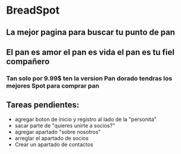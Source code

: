 # BreadSpot

## La mejor pagina para buscar tu punto de pan 

## El pan es amor el pan es vida el pan es tu fiel compañero

### Tan solo por 9.99$ ten la version Pan dorado tendras los mejores Spot para comprar pan

## Tareas pendientes:
- agregar boton de inicio y registro al lado de la "personita"
- sacar parte de "quieres unirte a socios?"
- agregar apartado "sobre nosotros"
- arreglar el apartado de socios
- Crear un apartado de contactos